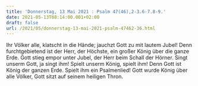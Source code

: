```yaml
---
title: 'Donnerstag, 13 Mai 2021 : Psalm 47(46),2-3.6-7.8-9.'
date: 2021-05-13T08:14:00.001+02:00
draft: false
url: /2021/05/donnerstag-13-mai-2021-psalm-47462-36.html
---
```


Ihr Völker alle, klatscht in die Hände; jauchzt Gott zu mit lautem Jubel! Denn furchtgebietend ist der Herr, der Höchste, ein großer König über die ganze Erde. Gott stieg empor unter Jubel, der Herr beim Schall der Hörner. Singt unserm Gott, ja singt ihm! Spielt unserm König, spielt ihm! Denn Gott ist König der ganzen Erde. Spielt ihm ein Psalmenlied! Gott wurde König über alle Völker, Gott sitzt auf seinem heiligen Thron.